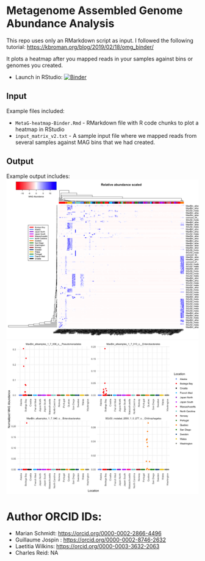 # Metagenome Assembled Genome Abundance Analysis

This repo uses only an RMarkdown script as input. I followed the following tutorial: https://kbroman.org/blog/2019/02/18/omg_binder/

It plots a heatmap after you mapped reads in your samples against bins or genomes you created. 

 - Launch in RStudio: [![Binder](https://mybinder.org/badge_logo.svg)](https://mybinder.org/v2/gh/megaptera-helvetiae/MAGrepresentation-Binder/master)


## Input 
Example files included:

 - `MetaG-heatmap-Binder.Rmd` - RMarkdown file with R code chunks to plot a heatmap in RStudio
 - `input_matrix_v2.txt` - A sample input file where we mapped reads from several samples against MAG bins that we had created.
 
 
## Output 

Example output includes: 
![alt text](Figures/heatmap-relativeAbundance-2-1.png)
![alt text](Figures/non-interactive-MAGabund-1.png)

 
# Author ORCID IDs:
- Marian Schmidt: https://orcid.org/0000-0002-2866-4496
- Guillaume Jospin : https://orcid.org/0000-0002-8746-2632
- Laetitia Wilkins: https://orcid.org/0000-0003-3632-2063
- Charles Reid: NA
